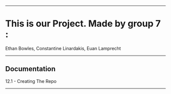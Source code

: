 
___

# This is our Project. Made by group 7 :
Ethan Bowles, Constantine Linardakis, Euan Lamprecht

<dl>
  <dt>  </dt>
</dl>

___

## Documentation
12.1 - Creating The Repo

___




